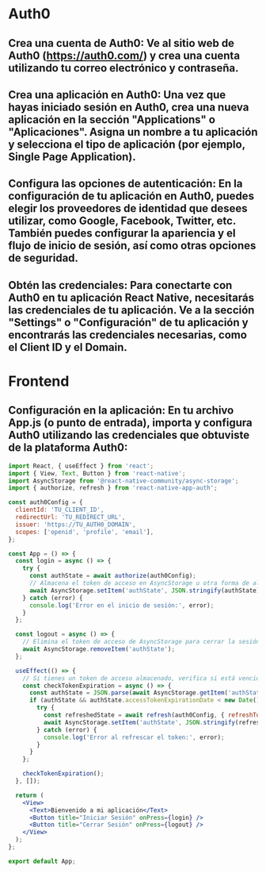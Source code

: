 # Auth0

## Crea una cuenta de Auth0: Ve al sitio web de Auth0 (https://auth0.com/) y crea una cuenta utilizando tu correo electrónico y contraseña.

## Crea una aplicación en Auth0: Una vez que hayas iniciado sesión en Auth0, crea una nueva aplicación en la sección "Applications" o "Aplicaciones". Asigna un nombre a tu aplicación y selecciona el tipo de aplicación (por ejemplo, Single Page Application).

## Configura las opciones de autenticación: En la configuración de tu aplicación en Auth0, puedes elegir los proveedores de identidad que desees utilizar, como Google, Facebook, Twitter, etc. También puedes configurar la apariencia y el flujo de inicio de sesión, así como otras opciones de seguridad.

## Obtén las credenciales: Para conectarte con Auth0 en tu aplicación React Native, necesitarás las credenciales de tu aplicación. Ve a la sección "Settings" o "Configuración" de tu aplicación y encontrarás las credenciales necesarias, como el Client ID y el Domain.

# Frontend

## Configuración en la aplicación: En tu archivo App.js (o punto de entrada), importa y configura Auth0 utilizando las credenciales que obtuviste de la plataforma Auth0:

```jsx
import React, { useEffect } from 'react';
import { View, Text, Button } from 'react-native';
import AsyncStorage from '@react-native-community/async-storage';
import { authorize, refresh } from 'react-native-app-auth';

const auth0Config = {
  clientId: 'TU_CLIENT_ID',
  redirectUrl: 'TU_REDIRECT_URL',
  issuer: 'https://TU_AUTH0_DOMAIN',
  scopes: ['openid', 'profile', 'email'],
};

const App = () => {
  const login = async () => {
    try {
      const authState = await authorize(auth0Config);
      // Almacena el token de acceso en AsyncStorage u otra forma de almacenamiento seguro
      await AsyncStorage.setItem('authState', JSON.stringify(authState));
    } catch (error) {
      console.log('Error en el inicio de sesión:', error);
    }
  };

  const logout = async () => {
    // Elimina el token de acceso de AsyncStorage para cerrar la sesión
    await AsyncStorage.removeItem('authState');
  };

  useEffect(() => {
    // Si tienes un token de acceso almacenado, verifica si está vencido y refresca automáticamente
    const checkTokenExpiration = async () => {
      const authState = JSON.parse(await AsyncStorage.getItem('authState'));
      if (authState && authState.accessTokenExpirationDate < new Date().getTime()) {
        try {
          const refreshedState = await refresh(auth0Config, { refreshToken: authState.refreshToken });
          await AsyncStorage.setItem('authState', JSON.stringify(refreshedState));
        } catch (error) {
          console.log('Error al refrescar el token:', error);
        }
      }
    };

    checkTokenExpiration();
  }, []);

  return (
    <View>
      <Text>Bienvenido a mi aplicación</Text>
      <Button title="Iniciar Sesión" onPress={login} />
      <Button title="Cerrar Sesión" onPress={logout} />
    </View>
  );
};

export default App;
```